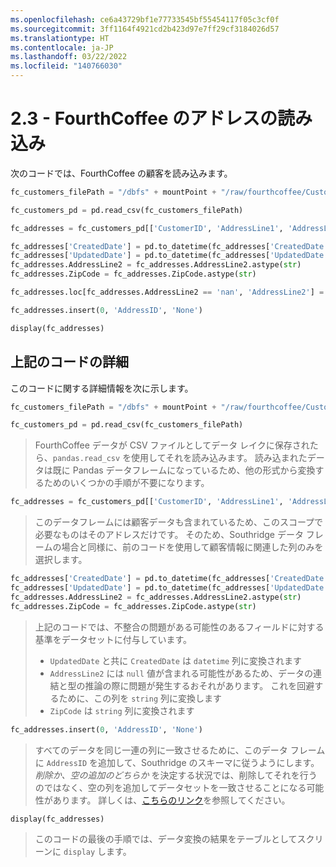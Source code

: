 ```yaml
---
ms.openlocfilehash: ce6a43729bf1e77733545bf55454117f05c3cf0f
ms.sourcegitcommit: 3ff1164f4921cd2b423d97e7ff29cf3184026d57
ms.translationtype: HT
ms.contentlocale: ja-JP
ms.lasthandoff: 03/22/2022
ms.locfileid: "140766030"
---
```

# <a name="23---loading-fourthcoffee-addresses"></a>2.3 - FourthCoffee のアドレスの読み込み

次のコードでは、FourthCoffee の顧客を読み込みます。

```python
fc_customers_filePath = "/dbfs" + mountPoint + "/raw/fourthcoffee/Customers.csv"

fc_customers_pd = pd.read_csv(fc_customers_filePath)

fc_addresses = fc_customers_pd[['CustomerID', 'AddressLine1', 'AddressLine2', 'City', 'State', 'ZipCode', 'CreatedDate', 'UpdatedDate']]

fc_addresses['CreatedDate'] = pd.to_datetime(fc_addresses['CreatedDate'], errors='coerce')
fc_addresses['UpdatedDate'] = pd.to_datetime(fc_addresses['UpdatedDate'], errors='coerce')
fc_addresses.AddressLine2 = fc_addresses.AddressLine2.astype(str)
fc_addresses.ZipCode = fc_addresses.ZipCode.astype(str)

fc_addresses.loc[fc_addresses.AddressLine2 == 'nan', 'AddressLine2'] = 'None'

fc_addresses.insert(0, 'AddressID', 'None')

display(fc_addresses)
```

## <a name="detailing-the-code-above"></a>上記のコードの詳細

このコードに関する詳細情報を次に示します。

```python
fc_customers_filePath = "/dbfs" + mountPoint + "/raw/fourthcoffee/Customers.csv"

fc_customers_pd = pd.read_csv(fc_customers_filePath)
```

> FourthCoffee データが CSV ファイルとしてデータ レイクに保存されたら、`pandas.read_csv` を使用してそれを読み込みます。 読み込まれたデータは既に Pandas データフレームになっているため、他の形式から変換するためのいくつかの手順が不要になります。

```python
fc_addresses = fc_customers_pd[['CustomerID', 'AddressLine1', 'AddressLine2', 'City', 'State', 'ZipCode', 'CreatedDate', 'UpdatedDate']]
```

> このデータフレームには顧客データも含まれているため、このスコープで必要なものはそのアドレスだけです。 そのため、Southridge データ フレームの場合と同様に、前のコードを使用して顧客情報に関連した列のみを選択します。

```python
fc_addresses['CreatedDate'] = pd.to_datetime(fc_addresses['CreatedDate'], errors='coerce')
fc_addresses['UpdatedDate'] = pd.to_datetime(fc_addresses['UpdatedDate'], errors='coerce')
fc_addresses.AddressLine2 = fc_addresses.AddressLine2.astype(str)
fc_addresses.ZipCode = fc_addresses.ZipCode.astype(str)
```

> 上記のコードでは、不整合の問題がある可能性のあるフィールドに対する基準をデータセットに付与しています。
>
> - `UpdatedDate` と共に `CreatedDate` は `datetime` 列に変換されます
> - `AddressLine2` には `null` 値が含まれる可能性があるため、データの連結と型の推論の際に問題が発生するおそれがあります。 これを回避するために、この列を `string` 列に変換します
> - `ZipCode` は `string` 列に変換されます

```python
fc_addresses.insert(0, 'AddressID', 'None')
```

> すべてのデータを同じ一連の列に一致させるために、このデータ フレームに `AddressID` を追加して、Southridge のスキーマに従うようにします。 *削除か、空の追加のどちらか* を決定する状況では、削除してそれを行うのではなく、空の列を追加してデータセットを一致させることになる可能性があります。 詳しくは、[こちらのリンク](../../../_TODOS/delete-or-not.md)を参照してください。

```python
display(fc_addresses)
```

> このコードの最後の手順では、データ変換の結果をテーブルとしてスクリーンに `display` します。
